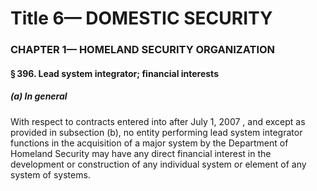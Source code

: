 
# Title 6— DOMESTIC SECURITY
### CHAPTER 1— HOMELAND SECURITY ORGANIZATION
#### § 396. Lead system integrator; financial interests
##### (a) In general

With respect to contracts entered into after July 1, 2007 , and except as provided in subsection (b), no entity performing lead system integrator functions in the acquisition of a major system by the Department of Homeland Security may have any direct financial interest in the development or construction of any individual system or element of any system of systems.
